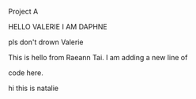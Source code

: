 Project A



HELLO VALERIE I AM DAPHNE



pls don't drown Valerie



This is hello from Raeann Tai. I am adding a new line of

code here.



hi this is natalie

